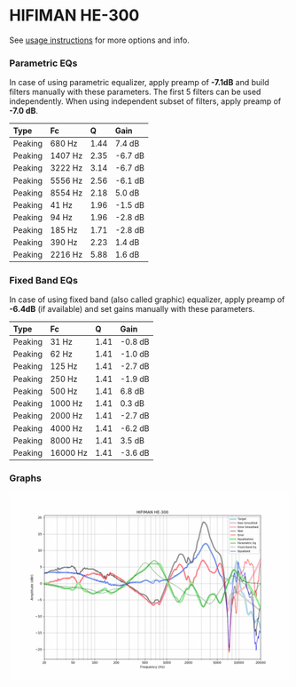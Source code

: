 # HIFIMAN HE-300
See [usage instructions](https://github.com/jaakkopasanen/AutoEq#usage) for more options and info.

### Parametric EQs
In case of using parametric equalizer, apply preamp of **-7.1dB** and build filters manually
with these parameters. The first 5 filters can be used independently.
When using independent subset of filters, apply preamp of **-7.0 dB**.

| Type    | Fc      |    Q | Gain    |
|:--------|:--------|:-----|:--------|
| Peaking | 680 Hz  | 1.44 | 7.4 dB  |
| Peaking | 1407 Hz | 2.35 | -6.7 dB |
| Peaking | 3222 Hz | 3.14 | -6.7 dB |
| Peaking | 5556 Hz | 2.56 | -6.1 dB |
| Peaking | 8554 Hz | 2.18 | 5.0 dB  |
| Peaking | 41 Hz   | 1.96 | -1.5 dB |
| Peaking | 94 Hz   | 1.96 | -2.8 dB |
| Peaking | 185 Hz  | 1.71 | -2.8 dB |
| Peaking | 390 Hz  | 2.23 | 1.4 dB  |
| Peaking | 2216 Hz | 5.88 | 1.6 dB  |

### Fixed Band EQs
In case of using fixed band (also called graphic) equalizer, apply preamp of **-6.4dB**
(if available) and set gains manually with these parameters.

| Type    | Fc       |    Q | Gain    |
|:--------|:---------|:-----|:--------|
| Peaking | 31 Hz    | 1.41 | -0.8 dB |
| Peaking | 62 Hz    | 1.41 | -1.0 dB |
| Peaking | 125 Hz   | 1.41 | -2.7 dB |
| Peaking | 250 Hz   | 1.41 | -1.9 dB |
| Peaking | 500 Hz   | 1.41 | 6.8 dB  |
| Peaking | 1000 Hz  | 1.41 | 0.3 dB  |
| Peaking | 2000 Hz  | 1.41 | -2.7 dB |
| Peaking | 4000 Hz  | 1.41 | -6.2 dB |
| Peaking | 8000 Hz  | 1.41 | 3.5 dB  |
| Peaking | 16000 Hz | 1.41 | -3.6 dB |

### Graphs
![](./HIFIMAN%20HE-300.png)